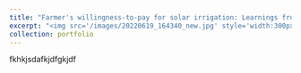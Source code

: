 ```yaml
---
title: "Farmer's willingness-to-pay for solar irrigation: Learnings from Upper East Ghana" 
excerpt: "<img src='/images/20220619_164340_new.jpg' style='width:300px;height:300px;border:1px solid #fff;'> "
collection: portfolio
---
```


fkhkjsdafkjdfgkjdf